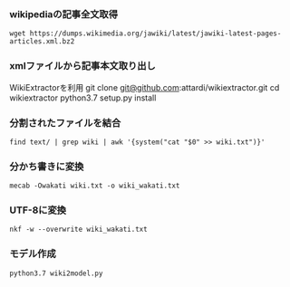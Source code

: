 ### wikipediaの記事全文取得
    wget https://dumps.wikimedia.org/jawiki/latest/jawiki-latest-pages-articles.xml.bz2
### xmlファイルから記事本文取り出し
WikiExtractorを利用
    git clone git@github.com:attardi/wikiextractor.git
    cd wikiextractor
    python3.7 setup.py install
### 分割されたファイルを結合
    find text/ | grep wiki | awk '{system("cat "$0" >> wiki.txt")}'
### 分かち書きに変換
    mecab -Owakati wiki.txt -o wiki_wakati.txt
### UTF-8に変換
    nkf -w --overwrite wiki_wakati.txt
### モデル作成
    python3.7 wiki2model.py    
